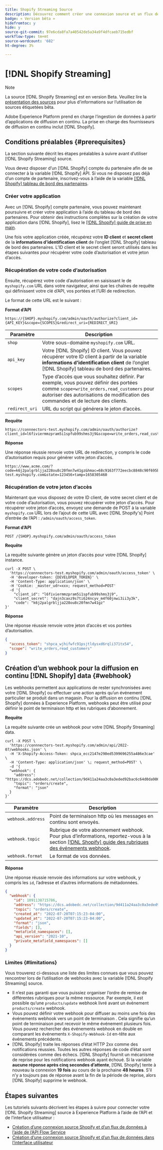 ```yaml
---
title: Shopify Streaming Source
description: Découvrez comment créer une connexion source et un flux de données pour ingérer des données en continu de votre instance Shopify vers Adobe Experience Platform
badge: « Version bêta »
hidefromtoc: y
hide: y
source-git-commit: 97e6cda8fa7a40542de5a34a9f4dfcaeb715edbf
workflow-type: tm+mt
source-wordcount: '682'
ht-degree: 3%

---
```


# [!DNL Shopify Streaming]

>[!NOTE]
>
>La source [!DNL Shopify Streaming] est en version Beta. Veuillez lire la [présentation des sources](../../home.md#terms-and-conditions) pour plus d’informations sur l’utilisation de sources étiquetées bêta.

Adobe Experience Platform prend en charge l’ingestion de données à partir d’applications de diffusion en continu. La prise en charge des fournisseurs de diffusion en continu inclut [!DNL Shopify].

## Conditions préalables {#prerequisites}

La section suivante décrit les étapes préalables à suivre avant d’utiliser [!DNL Shopify Streaming] source.

Vous devez disposer d’un [!DNL Shopify] compte du partenaire afin de se connecter à la variable [!DNL Shopify] API. Si vous ne disposez pas déjà d’un compte de partenaire, inscrivez-vous à l’aide de la variable [[!DNL Shopify] tableau de bord des partenaires](https://www.shopify.com/partners).

### Créer votre application

Avec un [!DNL Shopify] compte partenaire, vous pouvez maintenant poursuivre et créer votre application à l’aide du tableau de bord des partenaires. Pour obtenir des instructions complètes sur la création de votre application dans [!DNL Shopify], lisez le [[!DNL Shopify] guide de prise en main](https://www.shopify.com/partners/blog/17056443-how-to-generate-a-shopify-api-token).

Une fois votre application créée, récupérez votre **ID client** et **secret client** de la **informations d’identification client** de l’onglet [!DNL Shopify] tableau de bord des partenaires. L’ID client et le secret client seront utilisés dans les étapes suivantes pour récupérer votre code d’autorisation et votre jeton d’accès.

### Récupération de votre code d’autorisation

Ensuite, récupérez votre code d’autorisation en saisissant le de `myshopify.com` URL dans votre navigateur, ainsi que les chaînes de requête qui définissent votre clé d’API, vos portées et l’URI de redirection.

Le format de cette URL est le suivant :

**Format d’API**

```http
https://{SHOP}.myshopify.com/admin/oauth/authorize?client_id={API_KEY}&scope={SCOPES}&redirect_uri={REDIRECT_URI}
```

| Paramètre | Description |
| --- | --- |
| `shop` | Votre sous-domaine `myshopify.com` URL. |
| `api_key` | Votre [!DNL Shopify] ID client. Vous pouvez récupérer votre ID client à partir de la variable **informations d’identification client** de l’onglet [!DNL Shopify] tableau de bord des partenaires. |
| `scopes` | Type d’accès que vous souhaitez définir. Par exemple, vous pouvez définir des portées comme `scope=write_orders,read_customers` pour autoriser des autorisations de modification des commandes et de lecture des clients. |
| `redirect_uri` | URL du script qui générera le jeton d’accès. |

**Requête**

```http
https://connnectors-test.myshopify.com/admin/oauth/authorize?client_id=l6fiviermmzpram5i1spfub99shms3j9&scope=write_orders,read_customers&redirect_uri=https://acme.com
```

**Réponse**

Une réponse réussie renvoie votre URL de redirection, y compris le code d’autorisation requis pour générer votre jeton d’accès.

```http
https://www.acme.com/?code=k6j2palgrbljja228ou8c20fmn7w41gz&hmac=68c9163f772eecbc8848c90f695bca0460899c125af897a6d2b0ebbd59d3a43b&shop=connnectors-test.myshopify.com&state=123456×tamp=1658305460
```

### Récupération de votre jeton d’accès

Maintenant que vous disposez de votre ID client, de votre secret client et de votre code d’autorisation, vous pouvez récupérer votre jeton d’accès. Pour récupérer votre jeton d’accès, envoyez une demande de POST à la variable `myshopify.com` URL lors de l’ajout de cette URL avec [!DNL Shopify's] Point d’entrée de l’API : `/admin/oauth/access_token`.

**Format d’API**

```https
POST /{SHOP}.myshopify.com/admin/oauth/access_token
```

**Requête**

La requête suivante génère un jeton d’accès pour votre [!DNL Shopify] instance.

```shell
curl -X POST \
  'https://connnectors-test.myshopify.com/admin/oauth/access_token' \
  -H 'developer-token: {DEVELOPER_TOKEN}' \
  -H 'Content-Type: application/json' \
  -H 'Cookie: _master_udr=xxx; request_method=POST'
  -d '{
    "client_id": "l6fiviermmzpram5i1spfub99shms3j9",
    "client_secret": "dajn3caxz9s7ti624ncyv_m4f60jnwi3ii3y3k",
    "code": "k6j2palgrbljja228ou8c20fmn7w41gz"
}'
```

**Réponse**

Une réponse réussie renvoie votre jeton d’accès et vos portées d’autorisation.

```json
{
  "access_token": "shpca_wjhifwfc91psjtldysxd6rqli371tx54",
  "scope": "write_orders,read_customers"
}
```

## Création d’un webhook pour la diffusion en continu [!DNL Shopify] data {#webhook}

Les webhooks permettent aux applications de rester synchronisées avec votre [!DNL Shopify] ou effectuer une action après qu’un événement particulier se produit dans un magasin. Pour la diffusion en continu [!DNL Shopify] données à Experience Platform, webhooks peut être utilisé pour définir le point de terminaison http et les rubriques d’abonnement.

**Requête**

La requête suivante crée un webhook pour votre [!DNL Shopify Streaming] data.

```shell
curl -X POST \
  'https://connnectors-test.myshopify.com/admin/api/2022-07/webhooks.json' \
  -H 'X-Shopify-Access-Token: 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' \
  -H 'Content-Type: application/json' \; request_method=POST' \
  -d '{
  "webhook": {
    "address": "https://dcs.adobedc.net/collection/9d411a24aa3c0a3eded92bac6c64d0da986ee7a8212f87168c5fb42d9ddc3227",
    "topic": "orders/create",
    "format": "json"
  }
}'
```

| Paramètre | Description |
| --- | --- | 
| `webhook.address` | Point de terminaison http où les messages en continu sont envoyés. |
| `webhook.topic` | Rubrique de votre abonnement webhook. Pour plus d’informations, reportez-vous à la section [[!DNL Shopify] guide des rubriques des événements webhook](https://shopify.dev/docs/api/admin-rest/2023-04/resources/webhook#event-topics). |
| `webhook.format` | Le format de vos données. |

**Réponse**

Une réponse réussie renvoie des informations sur votre webhook, y compris les `id`, l’adresse et d’autres informations de métadonnées.

```json
{
  "webhook": {
    "id": 1091138715786,
    "address": "https://dcs.adobedc.net/collection/9d411a24aa3c0a3eded92bac6c64d0da986ee7a8212f87168c5fb42d9ddc3227",
    "topic": "orders/create",
    "created_at": "2022-07-20T07:15:23-04:00",
    "updated_at": "2022-07-20T07:15:23-04:00",
    "format": "json",
    "fields": [],
    "metafield_namespaces": [],
    "api_version": "2021-10",
    "private_metafield_namespaces": []
  }
}
```

### Limites {#limitations}

Vous trouverez ci-dessous une liste des limites connues que vous pouvez rencontrer lors de l’utilisation de webhooks avec la variable [!DNL Shopify Streaming] source.

* Il n’est pas garanti que vous puissiez organiser l’ordre de remise de différentes rubriques pour la même ressource. Par exemple, il est possible qu’une `products/update` webhook livré avant un événement `products/create` webhook.
* Vous pouvez définir votre webhook pour diffuser au moins une fois des événements webhook vers un point de terminaison . Cela signifie qu’un point de terminaison peut recevoir le même événement plusieurs fois. Vous pouvez rechercher des événements webhook en double en comparant les événements `X-Shopify-Webhook-Id` en-tête aux événements précédents.
* [!DNL Shopify] traite les réponses d’état HTTP 2xx comme des notifications réussies. Toutes les autres réponses de code d’état sont considérées comme des échecs. [!DNL Shopify] fournit un mécanisme de reprise pour les notifications webhook ayant échoué. Si la variable **aucune réponse après cinq secondes d’attente**, [!DNL Shopify] tente à nouveau la connexion **19 fois** au cours de la prochaine **48 heures**. S’il n’y a toujours pas de réponse avant la fin de la période de reprise, alors [!DNL Shopify] supprime le webhook.

## Étapes suivantes

Les tutoriels suivants décrivent les étapes à suivre pour connecter votre [!DNL Shopify Streaming] source à Experience Platform à l’aide de l’API et de l’interface utilisateur :

* [Création d’une connexion source Shopify et d’un flux de données à l’aide de l’API Flow Service](../../tutorials/api/create/ecommerce/shopify-streaming.md)
* [Création d’une connexion source Shopify et d’un flux de données dans l’interface utilisateur](../../tutorials/ui/create/ecommerce/shopify-streaming.md)
